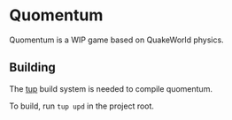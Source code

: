 # Quomentum

Quomentum is a WIP game based on QuakeWorld physics.

## Building

The [tup](http://gittup.org/tup/) build system is needed to compile quomentum.

To build, run `tup upd` in the project root.
